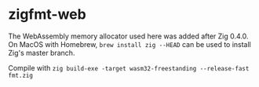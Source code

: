 # zigfmt-web

The WebAssembly memory allocator used here was added after Zig 0.4.0. On MacOS with Homebrew, `brew install zig --HEAD` can be used to install Zig's master branch.

Compile with `zig build-exe -target wasm32-freestanding --release-fast fmt.zig`